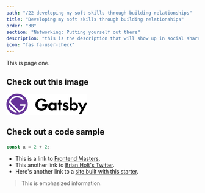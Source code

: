 ```yaml
---
path: "/22-developing-my-soft-skills-through-building-relationships"
title: "Developing my soft skills through building relationships"
order: "3B"
section: "Networking: Putting yourself out there"
description: "this is the description that will show up in social shares"
icon: "fas fa-user-check"
---
```


This is page one.

## Check out this image

![Gatsby Logo](./images/logo.svg)

## Check out a code sample

```js
const x = 2 + 2;
```

- This is a link to [Frontend Masters][fem].
- This another link to [Brian Holt's Twitter](https://twitter.com/holtbt).
- Here's another link to a [site built with this starter][containers].

> This is emphasized information.

[fem]: https://www.frontendmasters.com
[containers]: https://btholt.github.io/complete-intro-to-containers/
